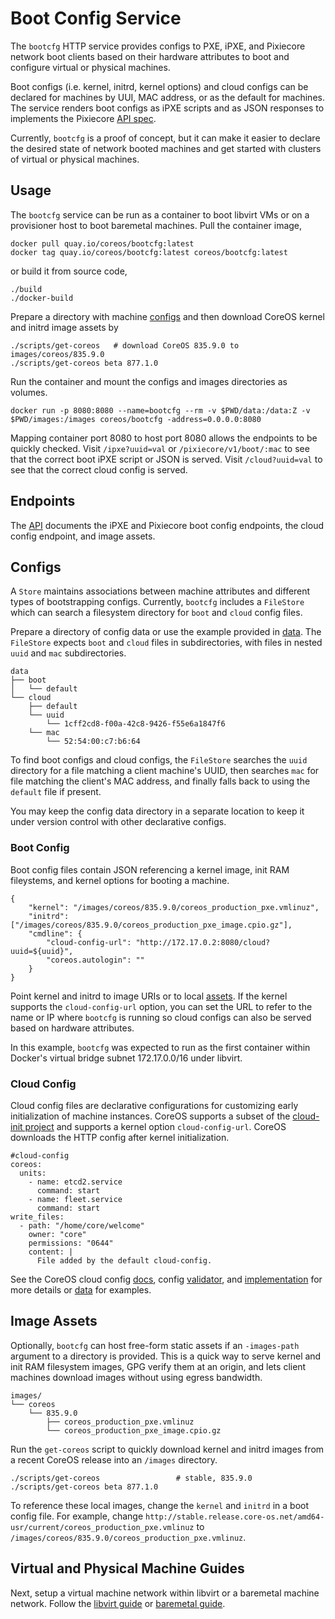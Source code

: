 
# Boot Config Service

The `bootcfg` HTTP service provides configs to PXE, iPXE, and Pixiecore network boot clients based on their hardware attributes to boot and configure virtual or physical machines.

Boot configs (i.e. kernel, initrd, kernel options) and cloud configs can be declared for machines by UUI, MAC address, or as the default for machines. The service renders boot configs as iPXE scripts and as JSON responses to implements the Pixiecore [API spec](https://github.com/danderson/pixiecore/blob/master/README.api.md).

Currently, `bootcfg` is a proof of concept, but it can make it easier to declare the desired state of network booted machines and get started with clusters of virtual or physical machines.

## Usage

The `bootcfg` service can be run as a container to boot libvirt VMs or on a provisioner host to boot baremetal machines. Pull the container image,

    docker pull quay.io/coreos/bootcfg:latest
    docker tag quay.io/coreos/bootcfg:latest coreos/bootcfg:latest

or build it from source code,

    ./build
    ./docker-build

Prepare a directory with machine [configs](#configs) and then download CoreOS kernel and initrd image assets by

    ./scripts/get-coreos   # download CoreOS 835.9.0 to images/coreos/835.9.0
    ./scripts/get-coreos beta 877.1.0

Run the container and mount the configs and images directories as volumes.

    docker run -p 8080:8080 --name=bootcfg --rm -v $PWD/data:/data:Z -v $PWD/images:/images coreos/bootcfg -address=0.0.0.0:8080

Mapping container port 8080 to host port 8080 allows the endpoints to be quickly checked. Visit `/ipxe?uuid=val` or `/pixiecore/v1/boot/:mac` to see that the correct boot iPXE script or JSON is served. Visit `/cloud?uuid=val` to see that the correct cloud config is served.

## Endpoints

The [API](api.md) documents the iPXE and Pixiecore boot config endpoints, the cloud config endpoint, and image assets.

## Configs

A `Store` maintains associations between machine attributes and different types of bootstrapping configs. Currently, `bootcfg` includes a `FileStore` which can search a filesystem directory for `boot` and `cloud` config files.

Prepare a directory of config data or use the example provided in [data](../data). The `FileStore` expects `boot` and `cloud` files in subdirectories, with files in nested `uuid` and `mac` subdirectories.

    data
    ├── boot
    │   └── default
    └── cloud
        ├── default
        └── uuid
            └── 1cff2cd8-f00a-42c8-9426-f55e6a1847f6
        └── mac
            └── 52:54:00:c7:b6:64

To find boot configs and cloud configs, the `FileStore` searches the `uuid` directory for a file matching a client machine's UUID, then searches `mac` for file matching the client's MAC address, and finally falls back to using the `default` file if present.

You may keep the config data directory in a separate location to keep it under version control with other declarative configs.

### Boot Config

Boot config files contain JSON referencing a kernel image, init RAM fileystems, and kernel options for booting a machine.

    {
        "kernel": "/images/coreos/835.9.0/coreos_production_pxe.vmlinuz",
        "initrd": ["/images/coreos/835.9.0/coreos_production_pxe_image.cpio.gz"],
        "cmdline": {
            "cloud-config-url": "http://172.17.0.2:8080/cloud?uuid=${uuid}",
            "coreos.autologin": ""
        }
    }

Point kernel and initrd to image URIs or to local [assets](#assets). If the kernel supports the `cloud-config-url` option, you can set the URL to refer to the name or IP where `bootcfg` is running so cloud configs can also be served based on hardware attributes.

In this example, `bootcfg` was expected to run as the first container within Docker's virtual bridge subnet 172.17.0.0/16 under libvirt.

### Cloud Config

Cloud config files are declarative configurations for customizing early initialization of machine instances. CoreOS supports a subset of the [cloud-init project](http://cloudinit.readthedocs.org/en/latest/index.html) and supports a kernel option `cloud-config-url`. CoreOS downloads the HTTP config after kernel initialization.

    #cloud-config
    coreos:
      units:
        - name: etcd2.service
          command: start
        - name: fleet.service
          command: start
    write_files:
      - path: "/home/core/welcome"
        owner: "core"
        permissions: "0644"
        content: |
          File added by the default cloud-config.

See the CoreOS cloud config [docs](https://coreos.com/os/docs/latest/cloud-config.html), config [validator](https://coreos.com/validate/), and [implementation](https://github.com/coreos/coreos-cloudinit) for more details or [data](../data) for examples.

## Image Assets

Optionally, `bootcfg` can host free-form static assets if an `-images-path` argument to a directory is provided. This is a quick way to serve kernel and init RAM filesystem images, GPG verify them at an origin, and lets client machines download images without using egress bandwidth.

    images/
    └── coreos
        └── 835.9.0
            ├── coreos_production_pxe.vmlinuz
            └── coreos_production_pxe_image.cpio.gz

Run the `get-coreos` script to quickly download kernel and initrd images from a recent CoreOS release into an `/images` directory.

    ./scripts/get-coreos                 # stable, 835.9.0
    ./scripts/get-coreos beta 877.1.0

To reference these local images, change the `kernel` and `initrd` in a boot config file. For example, change `http://stable.release.core-os.net/amd64-usr/current/coreos_production_pxe.vmlinuz` to `/images/coreos/835.9.0/coreos_production_pxe.vmlinuz`.

## Virtual and Physical Machine Guides

Next, setup a virtual machine network within libvirt or a baremetal machine network. Follow the [libvirt guide](virtual-hardware.md) or [baremetal guide](physical-hardware.md).
